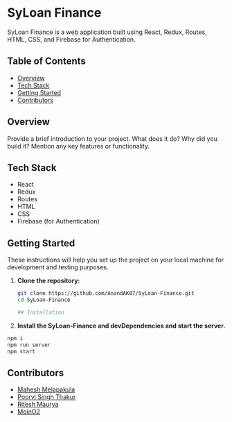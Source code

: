 # SyLoan Finance

SyLoan Finance is a web application built using React, Redux, Routes, HTML, CSS, and Firebase for Authentication.

## Table of Contents

- [Overview](#overview)
- [Tech Stack](#tech-stack)
- [Getting Started](#getting-started)
- [Contributors](#contributors)

## Overview

Provide a brief introduction to your project. What does it do? Why did you build it? Mention any key features or functionality.

## Tech Stack

- React
- Redux
- Routes
- HTML
- CSS
- Firebase (for Authentication)

## Getting Started

These instructions will help you set up the project on your local machine for development and testing purposes.

1. **Clone the repository:**

   ```bash
   git clone https://github.com/AnandAK07/SyLoan-Finance.git
   cd SyLoan-Finance

   ## Installation

2. **Install the SyLoan-Finance and devDependencies and start the server.**

```sh
npm i
npm run server
npm start
```
## Contributors
- [Mahesh Melapakula](https://github.com/Maheshmelapakula)
- [Poorvi Singh Thakur](https://github.com/Poorvi0807)
- [Ritesh Maurya](https://github.com/riteshmaurya089)
- [MoinO2](https://github.com/moinO2)
